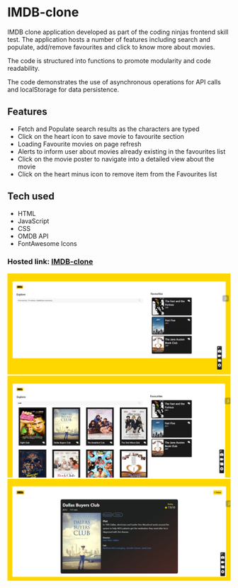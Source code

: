 # IMDB-clone
IMDB clone application developed as part of the coding ninjas frontend skill test. The application hosts a number of features including search and populate, add/remove favourites and click to know more about movies.

The code is structured into functions to promote modularity and code readability.

The code demonstrates the use of asynchronous operations for API calls and localStorage for data persistence.

## Features
- Fetch and Populate search results as the characters are typed
- Click on the heart icon to save movie to favourite section
- Loading Favourite movies on page refresh
- Alerts to inform user about movies already existing in the favourites list
- Click on the movie poster to navigate into a detailed view about the movie
- Click on the heart minus icon to remove item from the Favourites list

## Tech used
- HTML
- JavaScript
- CSS
- OMDB API
- FontAwesome Icons

### Hosted link: [IMDB-clone](https://mouup.github.io/IMDB-clone/)

![](images/imdbsearch.png)
![](images/searchresults.png)
![](images/moviedetails.png)



